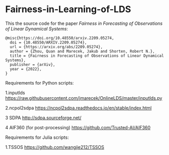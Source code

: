 # Fairness-in-Learning-of-LDS

This the source code for the paper *Fairness in Forecasting of Observations of Linear Dynamical Systems*:

```
@misc{https://doi.org/10.48550/arxiv.2209.05274,
  doi = {10.48550/ARXIV.2209.05274},
  url = {https://arxiv.org/abs/2209.05274},
  author = {Zhou, Quan and Marecek, Jakub and Shorten, Robert N.},
  title = {Fairness in Forecasting of Observations of Linear Dynamical Systems},
  publisher = {arXiv},
  year = {2022},
}
```

Requirements for Python scripts:

1.inputlds
https://raw.githubusercontent.com/jmarecek/OnlineLDS/master/inputlds.py

2.ncpol2sdpa
https://ncpol2sdpa.readthedocs.io/en/stable/index.html

3 SDPA
http://sdpa.sourceforge.net/

4 AIF360 (for post-processing)
https://github.com/Trusted-AI/AIF360

Requirements for Julia scripts:

1.TSSOS
https://github.com/wangjie212/TSSOS

